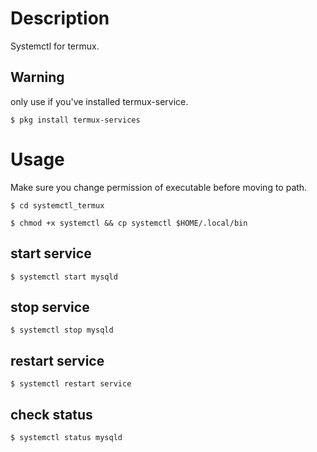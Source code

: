 # Description
Systemctl for termux.

## Warning
only use if you've installed termux-service.

```
$ pkg install termux-services
```

# Usage
Make sure you change permission of executable before moving to path.

```
$ cd systemctl_termux
```

```
$ chmod +x systemctl && cp systemctl $HOME/.local/bin
```

## start service
```
$ systemctl start mysqld
```

## stop service
```
$ systemctl stop mysqld
```

## restart service
```
$ systemctl restart service
```

## check status
```
$ systemctl status mysqld
```
